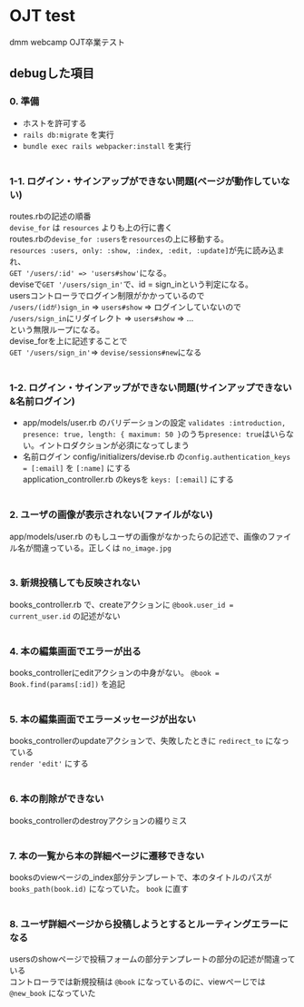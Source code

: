 # OJT test
dmm webcamp OJT卒業テスト
## debugした項目
### 0. 準備
- ホストを許可する
- `rails db:migrate` を実行
- `bundle exec rails webpacker:install` を実行
<br><br>
### 1-1. ログイン・サインアップができない問題(ページが動作していない)
routes.rbの記述の順番<br>
`devise_for` は `resources` よりも上の行に書く<br>
routes.rbの`devise_for :users`を`resources`の上に移動する。<br>
`resources :users, only: :show, :index, :edit, :update]`が先に読み込まれ、<br>
`GET '/users/:id' => 'users#show'`になる。<br>
deviseで`GET '/users/sign_in'`で、id = sign_inという判定になる。<br>
usersコントローラでログイン制限がかかっているので<br>
`/users/(idが)sign_in` => `users#show` => ログインしていないので `/users/sign_in`にリダイレクト => `users#show` => ...<br>
という無限ループになる。<br>
devise_forを上に記述することで<br>
`GET '/users/sign_in'`=> `devise/sessions#new`になる
<br><br>
### 1-2. ログイン・サインアップができない問題(サインアップできない&名前ログイン)
- app/models/user.rb のバリデーションの設定
`validates :introduction, presence: true, length: { maximum: 50 }`のうち`presence: true`はいらない。イントロダクションが必須になってしまう
- 名前ログイン
config/initializers/devise.rb の`config.authentication_keys = [:email]` を `[:name]` にする<br>
application_controller.rb のkeysを `keys: [:email]` にする
<br><br>
### 2. ユーザの画像が表示されない(ファイルがない)
app/models/user.rb のもしユーザの画像がなかったらの記述で、画像のファイル名が間違っている。正しくは `no_image.jpg`
<br><br>
### 3. 新規投稿しても反映されない
books_controller.rb で、createアクションに `@book.user_id = current_user.id` の記述がない
<br><br>
### 4. 本の編集画面でエラーが出る
books_controllerにeditアクションの中身がない。 `@book = Book.find(params[:id])` を追記
<br><br>
### 5. 本の編集画面でエラーメッセージが出ない
books_controllerのupdateアクションで、失敗したときに `redirect_to` になっている<br>
`render 'edit'` にする
<br><br>
### 6. 本の削除ができない
books_controllerのdestroyアクションの綴りミス
<br><br>
### 7. 本の一覧から本の詳細ページに遷移できない
booksのviewページの_index部分テンプレートで、本のタイトルのパスが `books_path(book.id)` になっていた。 `book` に直す
<br><br>
### 8. ユーザ詳細ページから投稿しようとするとルーティングエラーになる
usersのshowページで投稿フォームの部分テンプレートの部分の記述が間違っている<br>
コントローラでは新規投稿は `@book` になっているのに、viewぺーじでは `@new_book` になっていた
<br><br>